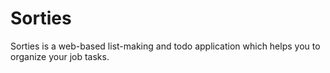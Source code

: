 # Sorties
Sorties is a web-based list-making and todo application which helps you to organize your job tasks.
